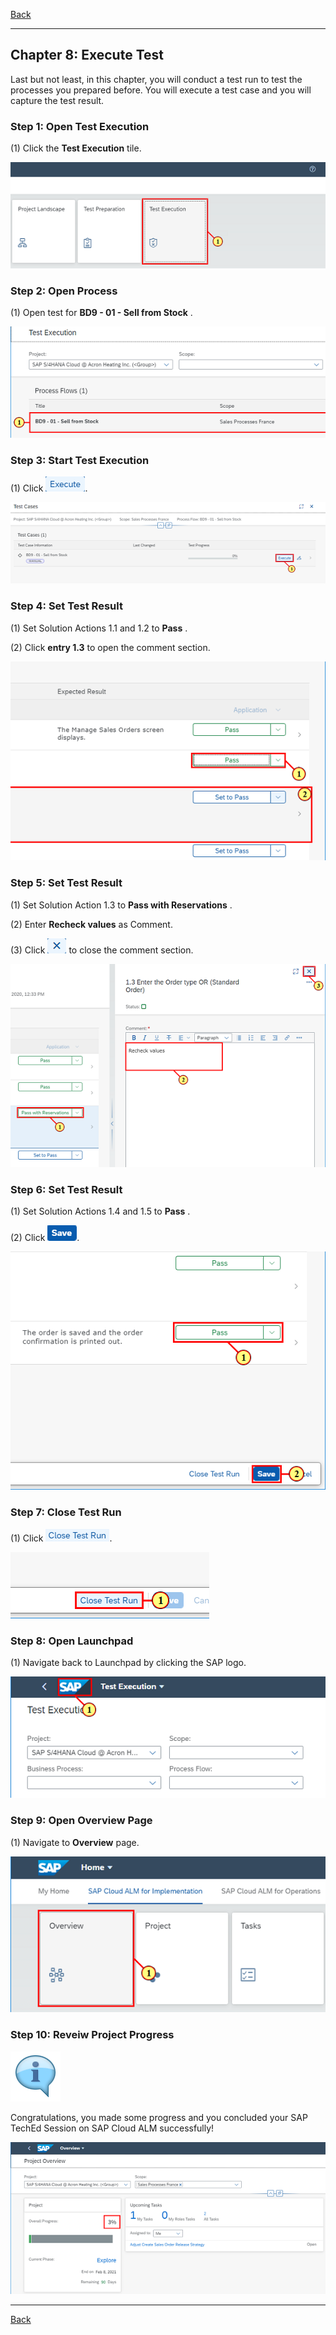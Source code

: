 ﻿[Back](/README.md)

---

## Chapter 8: Execute Test

Last but not least, in this chapter, you will conduct a test run to test the processes you prepared before. You will execute a test case and you will capture the test result.



### Step 1: Open Test Execution



\(1\) Click the  **Test Execution** tile.

![](Markdown_files/img_0.png)



### Step 2: Open Process



\(1\) Open test for  **BD9 \- 01 \- Sell from Stock** .

![](Markdown_files/img_000.png)



### Step 3: Start Test Execution



\(1\) Click  ![](Markdown_files/fieldicon.png).

![](Markdown_files/img_001.png)



### Step 4: Set Test Result



\(1\) Set Solution Actions 1.1 and 1.2 to  **Pass** .

\(2\) Click  **entry 1.3**  to open the comment section.

![](Markdown_files/img_002.png)



### Step 5: Set Test Result



\(1\) Set Solution Action 1.3 to  **Pass with Reservations** .

\(2\) Enter  **Recheck values**  as Comment.

\(3\) Click  ![](Markdown_files/fieldicon00.png) to close the comment section.

![](Markdown_files/img_003.png)



### Step 6: Set Test Result



\(1\) Set Solution Actions 1.4 and 1.5 to  **Pass** .

\(2\) Click  ![](Markdown_files/fieldicon01.png).

![](Markdown_files/img_004.png)



### Step 7: Close Test Run



\(1\) Click  ![](Markdown_files/fieldicon02.png).

![](Markdown_files/img_005.png)



### Step 8: Open Launchpad



\(1\) Navigate back to Launchpad by clicking the SAP logo.

![](Markdown_files/img_006.png)



### Step 9: Open Overview Page



\(1\) Navigate to  **Overview** page.

![](Markdown_files/img_007.png)



### Step 10: Reveiw Project Progress



![](Markdown_files/info_word.png)

Congratulations, you made some progress and you concluded your SAP TechEd Session on SAP Cloud ALM successfully\!



 

![](Markdown_files/img_008.png)

---

[Back](/README.md)

